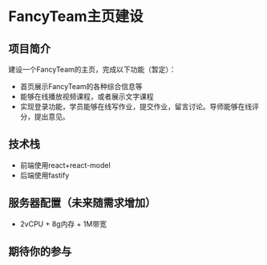 # FancyTeam主页建设

## 项目简介

建设一个FancyTeam的主页，完成以下功能（暂定）：

 - 首页展示FancyTeam的各种综合信息等
 - 能够在线播放视频课程，或者展示文字课程
 - 实现登录功能，学员能够在线写作业，提交作业，留言讨论。导师能够在线评分，提出意见。

## 技术栈

 - 前端使用react+react-model
 - 后端使用fastify

## 服务器配置（未来随需求增加）

 - 2vCPU + 8g内存 + 1M带宽 

## 期待你的参与

